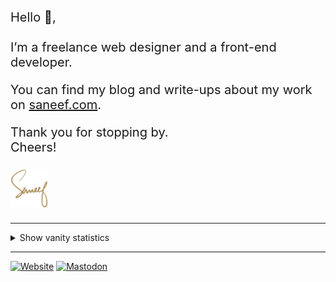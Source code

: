 <div style="font-size: 1.25rem;">
  <p>Hello 👋,<br/><br/>I’m a freelance web designer and a front-end developer.</p>
  <p>You can find my blog and write-ups about my work on <a href="https://saneef.com">saneef.com</a>.</p>
  <p>Thank you for stopping by.<br>Cheers!<br><br><a href="https://saneef.com"><img src="https://github.com/saneef/saneef/raw/master/logo.svg?sanitize=true" width="60" height="60"></a></p>
</div>

---

<details>
<summary>Show vanity statistics</summary>
<br />

![Joel's GitHub stats](https://github-readme-stats.vercel.app/api?username=saneef)
</details>

---

[![Website](https://img.shields.io/badge/website-saneef.com-8f6e37?style=for-the-badge)](https://saneef.com)
[![Mastodon](https://img.shields.io/badge/mastodon-%40saneef-6364ff?style=for-the-badge)](https://front-end.social/@saneef) 
